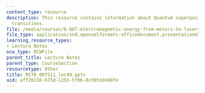 ```yaml
---
content_type: resource
description: This resource contains information about Quantum superposition and optical
  transitions.
file: /media/courses/6-007-electromagnetic-energy-from-motors-to-lasers-spring-2011/aff20210b75d12555f0b0c995ddd48fe_MIT6_007S11_lec49.pptx
file_type: application/vnd.openxmlformats-officedocument.presentationml.presentation
learning_resource_types:
- Lecture Notes
ocw_type: OCWFile
parent_title: Lecture Notes
parent_type: CourseSection
resourcetype: Other
title: MIT6_007S11_lec49.pptx
uid: aff20210-b75d-1255-5f0b-0c995ddd48fe
---
```

